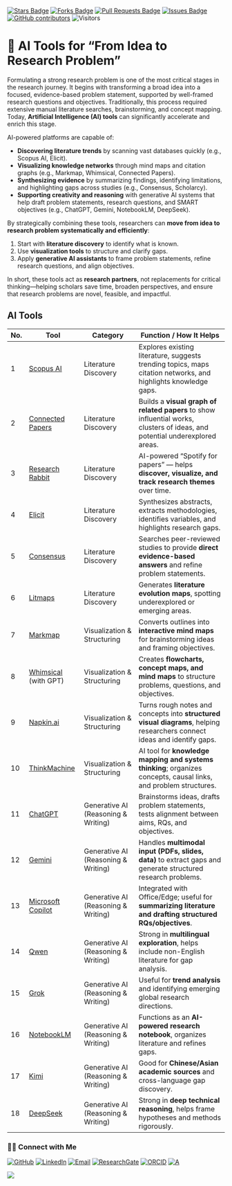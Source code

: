 <a href="https://github.com/drshahizan/short-course/stargazers"><img src="https://img.shields.io/github/stars/drshahizan/short-course" alt="Stars Badge"/></a>
<a href="https://github.com/drshahizan/short-course/network/members"><img src="https://img.shields.io/github/forks/drshahizan/short-course" alt="Forks Badge"/></a>
<a href="https://github.com/drshahizan/short-course/pulls"><img src="https://img.shields.io/github/issues-pr/drshahizan/short-course" alt="Pull Requests Badge"/></a>
<a href="https://github.com/drshahizan/short-course"><img src="https://img.shields.io/github/issues/drshahizan/short-course" alt="Issues Badge"/></a>
<a href="https://github.com/drshahizan/short-course/graphs/contributors"><img alt="GitHub contributors" src="https://img.shields.io/github/contributors/drshahizan/short-course?color=2b9348"></a>
![Visitors](https://api.visitorbadge.io/api/visitors?path=https%3A%2F%2Fgithub.com%2Fdrshahizan%2Fshort-course&labelColor=%23d9e3f0&countColor=%23697689&style=flat)

# 🔎 AI Tools for “From Idea to Research Problem”

Formulating a strong research problem is one of the most critical stages in the research journey. It begins with transforming a broad idea into a focused, evidence-based problem statement, supported by well-framed research questions and objectives. Traditionally, this process required extensive manual literature searches, brainstorming, and concept mapping. Today, **Artificial Intelligence (AI) tools** can significantly accelerate and enrich this stage.

AI-powered platforms are capable of:

* **Discovering literature trends** by scanning vast databases quickly (e.g., Scopus AI, Elicit).
* **Visualizing knowledge networks** through mind maps and citation graphs (e.g., Markmap, Whimsical, Connected Papers).
* **Synthesizing evidence** by summarizing findings, identifying limitations, and highlighting gaps across studies (e.g., Consensus, Scholarcy).
* **Supporting creativity and reasoning** with generative AI systems that help draft problem statements, research questions, and SMART objectives (e.g., ChatGPT, Gemini, NotebookLM, DeepSeek).

By strategically combining these tools, researchers can **move from idea to research problem systematically and efficiently**:

1. Start with **literature discovery** to identify what is known.
2. Use **visualization tools** to structure and clarify gaps.
3. Apply **generative AI assistants** to frame problem statements, refine research questions, and align objectives.

In short, these tools act as **research partners**, not replacements for critical thinking—helping scholars save time, broaden perspectives, and ensure that research problems are novel, feasible, and impactful.

## AI Tools 
| **No.** | **Tool**                                                                                          | **Category**                        | **Function / How It Helps**                                                                                                  |
| ------- | ------------------------------------------------------------------------------------------------------------- | ----------------------------------- | ---------------------------------------------------------------------------------------------------------------------------- |
| 1       | [Scopus AI](https://www-scopus-com.ezproxy.utm.my/pages/home#scopus-ai)                                       | Literature Discovery                | Explores existing literature, suggests trending topics, maps citation networks, and highlights knowledge gaps.               |
| 2       | [Connected Papers](https://www.connectedpapers.com)                                                           | Literature Discovery                | Builds a **visual graph of related papers** to show influential works, clusters of ideas, and potential underexplored areas. |
| 3       | [Research Rabbit](https://www.researchrabbitapp.com)                                                          | Literature Discovery                | AI-powered “Spotify for papers” — helps **discover, visualize, and track research themes** over time.                        |
| 4       | [Elicit](https://elicit.org)                                                                                  | Literature Discovery                | Synthesizes abstracts, extracts methodologies, identifies variables, and highlights research gaps.                           |
| 5       | [Consensus](https://consensus.app)                                                                            | Literature Discovery                | Searches peer-reviewed studies to provide **direct evidence-based answers** and refine problem statements.                   |
| 6       | [Litmaps](https://www.litmaps.com)                                                                            | Literature Discovery                | Generates **literature evolution maps**, spotting underexplored or emerging areas.                                           |
| 7       | [Markmap](https://github.com/drshahizan/short-course/blob/main/workshop/25pengajaran/materials/latihan/07.md) | Visualization & Structuring         | Converts outlines into **interactive mind maps** for brainstorming ideas and framing objectives.                             |
| 8       | [Whimsical](https://whimsical.com) (with GPT)                                                                 | Visualization & Structuring         | Creates **flowcharts, concept maps, and mind maps** to structure problems, questions, and objectives.                        |
| 9       | [Napkin.ai](https://napkin.ai)                                                                                | Visualization & Structuring         | Turns rough notes and concepts into **structured visual diagrams**, helping researchers connect ideas and identify gaps.     |
| 10      | [ThinkMachine](https://thinkmachine.com)                                                                      | Visualization & Structuring         | AI tool for **knowledge mapping and systems thinking**; organizes concepts, causal links, and problem structures.            |
| 11      | [ChatGPT](https://chat.openai.com)                                                                            | Generative AI (Reasoning & Writing) | Brainstorms ideas, drafts problem statements, tests alignment between aims, RQs, and objectives.                             |
| 12      | [Gemini](https://gemini.google.com)                                                                           | Generative AI (Reasoning & Writing) | Handles **multimodal input (PDFs, slides, data)** to extract gaps and generate structured research problems.                 |
| 13      | [Microsoft Copilot](https://copilot.microsoft.com)                                                            | Generative AI (Reasoning & Writing) | Integrated with Office/Edge; useful for **summarizing literature and drafting structured RQs/objectives**.                   |
| 14      | [Qwen](https://huggingface.co/Qwen)                                                                           | Generative AI (Reasoning & Writing) | Strong in **multilingual exploration**, helps include non-English literature for gap analysis.                               |
| 15      | [Grok](https://x.ai)                                                                                          | Generative AI (Reasoning & Writing) | Useful for **trend analysis** and identifying emerging global research directions.                                           |
| 16      | [NotebookLM](https://notebooklm.google)                                                                       | Generative AI (Reasoning & Writing) | Functions as an **AI-powered research notebook**, organizes literature and refines gaps.                                     |
| 17      | [Kimi](https://kimi.moonshot.cn)                                                                              | Generative AI (Reasoning & Writing) | Good for **Chinese/Asian academic sources** and cross-language gap discovery.                                                |
| 18      | [DeepSeek](https://deepseek.com)                                                                              | Generative AI (Reasoning & Writing) | Strong in **deep technical reasoning**, helps frame hypotheses and methods rigorously.                                       |

### 🙌🏻 Connect with Me
<p align="left">
    <a href="https://github.com/drshahizan" target="_blank"><img alt="GitHub" src="https://img.shields.io/badge/-@drshahizan-181717?style=flat-square&logo=GitHub&logoColor=white"></a>
    <a href="https://www.linkedin.com/in/drshahizan" target="_blank"><img alt="LinkedIn" src="https://img.shields.io/badge/-drshahizan-blue?style=flat-square&logo=Linkedin&logoColor=white&link=https://www.linkedin.com/in/drshahizan/"></a>
    <a href="mailto:shahizan@utm.my" target="_blank"><img alt="Email" src="https://img.shields.io/badge/-shahizan@utm.my-c14438?style=flat-square&logo=Gmail&logoColor=white&link=mailto:shahizan@utm.my.com"></a>
    <a href="https://www.researchgate.net/profile/Mohd-Othman-28" target="_blank"><img alt="ResearchGate" src="https://img.shields.io/badge/-ResearchGate-00CCBB?style=flat-square&logo=ResearchGate&logoColor=white"></a>
    <a href="https://orcid.org/0000-0003-4261-1873" target="_blank"><img alt="ORCID" src="https://img.shields.io/badge/-ORCID-A6CE39?style=flat-square&logo=ORCID&logoColor=white"></a> 
 <a href="https://visitorbadge.io/status?path=https%3A%2F%2Fgithub.com%2Fdrshahizan" target="_blank"><img alt="A" src="https://api.visitorbadge.io/api/visitors?path=https%3A%2F%2Fgithub.com%2Fdrshahizan&labelColor=%23697689&countColor=%23555555&style=plastic"></a>
 
![](https://hit.yhype.me/github/profile?user_id=81284918)
</p>
